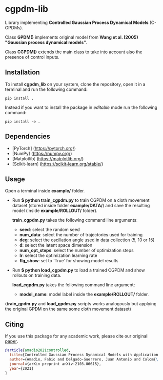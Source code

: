# cgpdm-lib
Library implementing __Controlled Gaussian Process Dynamical Models__ (C-GPDMs).

Class __GPDM()__ implements original model from __Wang et al. (2005) "Gaussian process dynamical models"__.

Class __CGPDM()__ extends the main class to take into account also the presence of control inputs.

## Installation

To install __cgpdm_lib__ on your system, clone the repository, open it in a terminal and run the following command:

```
pip install .
```

Instead if you want to install the package in *editable* mode run the following command:

```
pip install -e .
```

## Dependencies
- [PyTorch] (https://pytorch.org/)
- [NumPy] (https://numpy.org/)
- [Matplotlib] (https://matplotlib.org/)
- [Scikit-learn] (https://scikit-learn.org/stable/)

## Usage
Open a terminal inside __example/__ folder.
- Run __$ python train_cgpdm.py__ to train CGPDM on a cloth movement dataset (stored inside folder __example/DATA/__) and save the resulting model (inside __example/ROLLOUT/__ folder).

  __train_cgpdm.py__ takes the following command line arguments:
  - __seed__: select the random seed
  - __num_data__: select the number of trajectories used for training
  - __deg__: select the oscillation angle used in data collection (5, 10 or 15)
  - __d__: select the latent space dimension
  - __num_opt_steps__: select the number of optimization steps
  - __lr__: select the optimization learning rate
  - __flg_show__: set to 'True' for showing model results


- Run __$ python load_cgpdm.py__ to load a trained CGPDM and show rollouts on training data.

  __load_cgpdm.py__ takes the following command line argument:
  - __model_name__: model label inside the __example/ROLLOUT/__ folder.

(__train_gpdm.py__ and __load_gpdm.py__ scripts works analogously but applying the original GPDM on the same some cloth movement dataset)

## Citing
If you use this package for any academic work, please cite our original [paper](https://arxiv.org/pdf/2103.06615.pdf).
```bibtex
@article{amadio2021controlled,
  title={Controlled Gaussian Process Dynamical Models with Application to Robotic Cloth Manipulation},
  author={Amadio, Fabio and Delgado-Guerrero, Juan Antonio and Colom{\'e}, Adri{\`a} and Torras, Carme},
  journal={arXiv preprint arXiv:2103.06615},
  year={2021}
}
```
